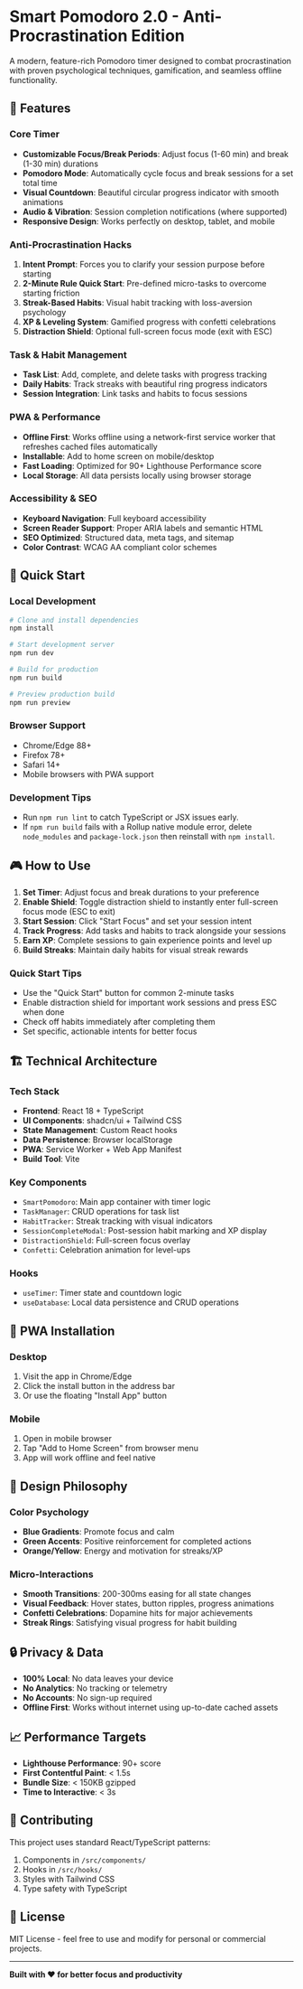 
# Smart Pomodoro 2.0 - Anti-Procrastination Edition

A modern, feature-rich Pomodoro timer designed to combat procrastination with proven psychological techniques, gamification, and seamless offline functionality.

## 🎯 Features

### Core Timer
- **Customizable Focus/Break Periods**: Adjust focus (1-60 min) and break (1-30 min) durations
- **Pomodoro Mode**: Automatically cycle focus and break sessions for a set total time
- **Visual Countdown**: Beautiful circular progress indicator with smooth animations
- **Audio & Vibration**: Session completion notifications (where supported)
- **Responsive Design**: Works perfectly on desktop, tablet, and mobile

### Anti-Procrastination Hacks
1. **Intent Prompt**: Forces you to clarify your session purpose before starting
2. **2-Minute Rule Quick Start**: Pre-defined micro-tasks to overcome starting friction
3. **Streak-Based Habits**: Visual habit tracking with loss-aversion psychology
4. **XP & Leveling System**: Gamified progress with confetti celebrations
5. **Distraction Shield**: Optional full-screen focus mode (exit with ESC)

### Task & Habit Management
- **Task List**: Add, complete, and delete tasks with progress tracking
- **Daily Habits**: Track streaks with beautiful ring progress indicators
- **Session Integration**: Link tasks and habits to focus sessions

### PWA & Performance
- **Offline First**: Works offline using a network-first service worker that refreshes cached files automatically
- **Installable**: Add to home screen on mobile/desktop
- **Fast Loading**: Optimized for 90+ Lighthouse Performance score
- **Local Storage**: All data persists locally using browser storage

### Accessibility & SEO
- **Keyboard Navigation**: Full keyboard accessibility
- **Screen Reader Support**: Proper ARIA labels and semantic HTML
- **SEO Optimized**: Structured data, meta tags, and sitemap
- **Color Contrast**: WCAG AA compliant color schemes

## 🚀 Quick Start

### Local Development
```bash
# Clone and install dependencies
npm install

# Start development server
npm run dev

# Build for production
npm run build

# Preview production build
npm run preview
```

### Browser Support
- Chrome/Edge 88+
- Firefox 78+
- Safari 14+
- Mobile browsers with PWA support

### Development Tips
- Run `npm run lint` to catch TypeScript or JSX issues early.
- If `npm run build` fails with a Rollup native module error, delete `node_modules` and `package-lock.json` then reinstall with `npm install`.

## 🎮 How to Use

1. **Set Timer**: Adjust focus and break durations to your preference
2. **Enable Shield**: Toggle distraction shield to instantly enter full-screen focus mode (ESC to exit)
3. **Start Session**: Click "Start Focus" and set your session intent
4. **Track Progress**: Add tasks and habits to track alongside your sessions
5. **Earn XP**: Complete sessions to gain experience points and level up
6. **Build Streaks**: Maintain daily habits for visual streak rewards

### Quick Start Tips
- Use the "Quick Start" button for common 2-minute tasks
- Enable distraction shield for important work sessions and press ESC when done
- Check off habits immediately after completing them
- Set specific, actionable intents for better focus

## 🏗️ Technical Architecture

### Tech Stack
- **Frontend**: React 18 + TypeScript
- **UI Components**: shadcn/ui + Tailwind CSS
- **State Management**: Custom React hooks
- **Data Persistence**: Browser localStorage
- **PWA**: Service Worker + Web App Manifest
- **Build Tool**: Vite

### Key Components
- `SmartPomodoro`: Main app container with timer logic
- `TaskManager`: CRUD operations for task list
- `HabitTracker`: Streak tracking with visual indicators
- `SessionCompleteModal`: Post-session habit marking and XP display
- `DistractionShield`: Full-screen focus overlay
- `Confetti`: Celebration animation for level-ups

### Hooks
- `useTimer`: Timer state and countdown logic
- `useDatabase`: Local data persistence and CRUD operations

## 📱 PWA Installation

### Desktop
1. Visit the app in Chrome/Edge
2. Click the install button in the address bar
3. Or use the floating "Install App" button

### Mobile
1. Open in mobile browser
2. Tap "Add to Home Screen" from browser menu
3. App will work offline and feel native

## 🎨 Design Philosophy

### Color Psychology
- **Blue Gradients**: Promote focus and calm
- **Green Accents**: Positive reinforcement for completed actions
- **Orange/Yellow**: Energy and motivation for streaks/XP

### Micro-Interactions
- **Smooth Transitions**: 200-300ms easing for all state changes
- **Visual Feedback**: Hover states, button ripples, progress animations
- **Confetti Celebrations**: Dopamine hits for major achievements
- **Streak Rings**: Satisfying visual progress for habit building

## 🔒 Privacy & Data

- **100% Local**: No data leaves your device
- **No Analytics**: No tracking or telemetry
- **No Accounts**: No sign-up required
- **Offline First**: Works without internet using up-to-date cached assets

## 📈 Performance Targets

- **Lighthouse Performance**: 90+ score
- **First Contentful Paint**: < 1.5s
- **Bundle Size**: < 150KB gzipped
- **Time to Interactive**: < 3s

## 🤝 Contributing

This project uses standard React/TypeScript patterns:

1. Components in `/src/components/`
2. Hooks in `/src/hooks/`
3. Styles with Tailwind CSS
4. Type safety with TypeScript

## 📄 License

MIT License - feel free to use and modify for personal or commercial projects.

---

**Built with ❤️ for better focus and productivity**
